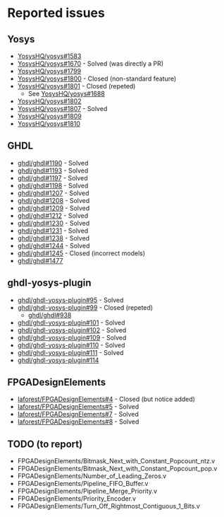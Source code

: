 # Reported issues

## Yosys
* [YosysHQ/yosys#1583](https://github.com/YosysHQ/yosys/issues/1583)
* [YosysHQ/yosys#1670](https://github.com/YosysHQ/yosys/pull/1670) - Solved (was directly a PR)
* [YosysHQ/yosys#1799](https://github.com/YosysHQ/yosys/issues/1799)
* [YosysHQ/yosys#1800](https://github.com/YosysHQ/yosys/issues/1800) - Closed (non-standard feature)
* [YosysHQ/yosys#1801](https://github.com/YosysHQ/yosys/issues/1801) - Closed (repeted)
  * See [YosysHQ/yosys#1688](https://github.com/YosysHQ/yosys/issues/1688)
* [YosysHQ/yosys#1802](https://github.com/YosysHQ/yosys/issues/1802)
* [YosysHQ/yosys#1807](https://github.com/YosysHQ/yosys/issues/1807) - Solved
* [YosysHQ/yosys#1809](https://github.com/YosysHQ/yosys/issues/1809)
* [YosysHQ/yosys#1810](https://github.com/YosysHQ/yosys/issues/1810)

## GHDL
* [ghdl/ghdl#1190](https://github.com/ghdl/ghdl/issues/1190) - Solved
* [ghdl/ghdl#1193](https://github.com/ghdl/ghdl/issues/1193) - Solved
* [ghdl/ghdl#1197](https://github.com/ghdl/ghdl/issues/1197) - Solved
* [ghdl/ghdl#1198](https://github.com/ghdl/ghdl/issues/1198) - Solved
* [ghdl/ghdl#1207](https://github.com/ghdl/ghdl/issues/1207) - Solved
* [ghdl/ghdl#1208](https://github.com/ghdl/ghdl/issues/1208) - Solved
* [ghdl/ghdl#1209](https://github.com/ghdl/ghdl/issues/1209) - Solved
* [ghdl/ghdl#1212](https://github.com/ghdl/ghdl/issues/1212) - Solved
* [ghdl/ghdl#1230](https://github.com/ghdl/ghdl/issues/1230) - Solved
* [ghdl/ghdl#1231](https://github.com/ghdl/ghdl/issues/1231) - Solved
* [ghdl/ghdl#1238](https://github.com/ghdl/ghdl/issues/1238) - Solved
* [ghdl/ghdl#1244](https://github.com/ghdl/ghdl/issues/1244) - Solved
* [ghdl/ghdl#1245](https://github.com/ghdl/ghdl/issues/1245) - Closed (incorrect models)
* [ghdl/ghdl#1477](https://github.com/ghdl/ghdl/issues/1477)

## ghdl-yosys-plugin
* [ghdl/ghdl-yosys-plugin#95](https://github.com/ghdl/ghdl-yosys-plugin/issues/95) - Solved
* [ghdl/ghdl-yosys-plugin#99](https://github.com/ghdl/ghdl-yosys-plugin/issues/99) - Closed (repeted)
  * [ghdl/ghdl#938](https://github.com/ghdl/ghdl/issues/938)
* [ghdl/ghdl-yosys-plugin#101](https://github.com/ghdl/ghdl-yosys-plugin/issues/101) - Solved
* [ghdl/ghdl-yosys-plugin#102](https://github.com/ghdl/ghdl-yosys-plugin/issues/102) - Solved
* [ghdl/ghdl-yosys-plugin#109](https://github.com/ghdl/ghdl-yosys-plugin/issues/109) - Solved
* [ghdl/ghdl-yosys-plugin#110](https://github.com/ghdl/ghdl-yosys-plugin/issues/110) - Solved
* [ghdl/ghdl-yosys-plugin#111](https://github.com/ghdl/ghdl-yosys-plugin/issues/111) - Solved
* [ghdl/ghdl-yosys-plugin#114](https://github.com/ghdl/ghdl-yosys-plugin/issues/114)

## FPGADesignElements
* [laforest/FPGADesignElements#4](https://github.com/laforest/FPGADesignElements/issues/4) - Closed (but notice added)
* [laforest/FPGADesignElements#5](https://github.com/laforest/FPGADesignElements/issues/5) - Solved
* [laforest/FPGADesignElements#7](https://github.com/laforest/FPGADesignElements/issues/7) - Solved
* [laforest/FPGADesignElements#8](https://github.com/laforest/FPGADesignElements/issues/8) - Solved

## TODO (to report)
* FPGADesignElements/Bitmask_Next_with_Constant_Popcount_ntz.v
* FPGADesignElements/Bitmask_Next_with_Constant_Popcount_pop.v
* FPGADesignElements/Number_of_Leading_Zeros.v
* FPGADesignElements/Pipeline_FIFO_Buffer.v 
* FPGADesignElements/Pipeline_Merge_Priority.v
* FPGADesignElements/Priority_Encoder.v
* FPGADesignElements/Turn_Off_Rightmost_Contiguous_1_Bits.v
